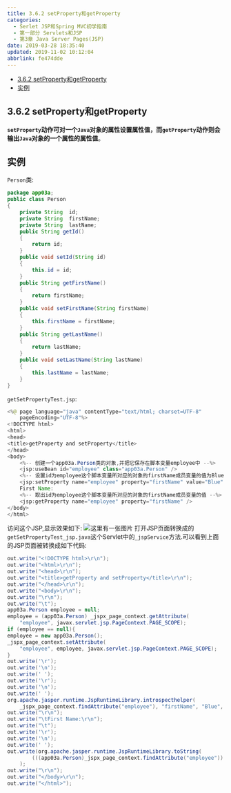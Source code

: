 ```yaml
---
title: 3.6.2 setProperty和getProperty
categories: 
  - Serlet JSP和Spring MVC初学指南
  - 第一部分 Servlets和JSP
  - 第3章 Java Server Pages(JSP)
date: 2019-03-28 18:35:40
updated: 2019-11-02 10:12:04
abbrlink: fe474dde
---
```

<div id='my_toc'>

- [3.6.2 setProperty和getProperty](/JavaReadingNotes/fe474dde/#3-6-2-setProperty和getProperty)
- [实例](/JavaReadingNotes/fe474dde/#实例)

</div>
<!--more-->
<script>if (navigator.platform.toLowerCase() == 'win32'){document.getElementById('my_toc').style.display = 'none';}</script>

<!--end-->
## 3.6.2 setProperty和getProperty ##
**`setProperty`动作可对一个`Java`对象的属性设置属性值，而`getProperty`动作则会输出`Java`对象的一个属性的属性值**。
## 实例 ##
`Person`类:
```java
package app03a;
public class Person
{
	private String	id;
	private String	firstName;
	private String	lastName;
	public String getId()
	{
		return id;
	}
	public void setId(String id)
	{
		this.id = id;
	}
	public String getFirstName()
	{
		return firstName;
	}
	public void setFirstName(String firstName)
	{
		this.firstName = firstName;
	}
	public String getLastName()
	{
		return lastName;
	}
	public void setLastName(String lastName)
	{
		this.lastName = lastName;
	}
}
```
`getSetPropertyTest.jsp`:
```java
<%@ page language="java" contentType="text/html; charset=UTF-8"
	pageEncoding="UTF-8"%>
<!DOCTYPE html>
<html>
<head>
<title>getProperty and setProperty</title>
</head>
<body>
	<%-- 创建一个app03a.Person类的对象,并把它保存在脚本变量employee中 --%>
	<jsp:useBean id="employee" class="app03a.Person" />
	<%-- 设置id为employee这个脚本变量所对应的对象的firstName成员变量的值为Blue --%>
	<jsp:setProperty name="employee" property="firstName" value="Blue" />
	First Name:
	<%-- 取出id为employee这个脚本变量所对应的对象的firstName成员变量的值 --%>
	<jsp:getProperty name="employee" property="firstName" />
</body>
</html>
```
访问这个JSP,显示效果如下:
![这里有一张图片](https://image-1257720033.cos.ap-shanghai.myqcloud.com/blog/readbooknote/ServlerJSPAndSpring%20MVCChuXueZhiNan/Chapter3/6.png)
打开JSP页面转换成的`getSetPropertyTest_jsp.java`这个Servlet中的`_jspService`方法.可以看到上面的JSP页面被转换成如下代码:
```java
out.write("<!DOCTYPE html>\r\n");
out.write("<html>\r\n");
out.write("<head>\r\n");
out.write("<title>getProperty and setProperty</title>\r\n");
out.write("</head>\r\n");
out.write("<body>\r\n");
out.write("\r\n");
out.write("\t");
app03a.Person employee = null;
employee = (app03a.Person) _jspx_page_context.getAttribute(
	"employee", javax.servlet.jsp.PageContext.PAGE_SCOPE);
if (employee == null){
employee = new app03a.Person();
_jspx_page_context.setAttribute(
	"employee", employee, javax.servlet.jsp.PageContext.PAGE_SCOPE);
}
out.write('\r');
out.write('\n');
out.write('	');
out.write('\r');
out.write('\n');
out.write('	');
org.apache.jasper.runtime.JspRuntimeLibrary.introspecthelper(
	_jspx_page_context.findAttribute("employee"), "firstName", "Blue", null, null, false);
out.write("\r\n");
out.write("\tFirst Name:\r\n");
out.write("\t");
out.write('\r');
out.write('\n');
out.write('	');
out.write(org.apache.jasper.runtime.JspRuntimeLibrary.toString(
		(((app03a.Person)_jspx_page_context.findAttribute("employee")).getFirstName()))
	);
out.write("\r\n");
out.write("</body>\r\n");
out.write("</html>");
```

